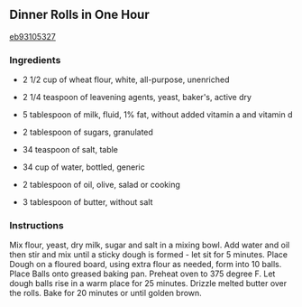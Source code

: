 ## Dinner Rolls in One Hour

[eb93105327](http://www.food.com/recipe/dinner-rolls-in-one-hour-453709)

### Ingredients

 - 2 1/2 cup of wheat flour, white, all-purpose, unenriched

 - 2 1/4 teaspoon of leavening agents, yeast, baker's, active dry

 - 5 tablespoon of milk, fluid, 1% fat, without added vitamin a and vitamin d

 - 2 tablespoon of sugars, granulated

 - 34 teaspoon of salt, table

 - 34 cup of water, bottled, generic

 - 2 tablespoon of oil, olive, salad or cooking

 - 3 tablespoon of butter, without salt

### Instructions

Mix flour, yeast, dry milk, sugar and salt in a mixing bowl. Add water and oil then stir and mix until a sticky dough is formed - let sit for 5 minutes. Place Dough on a floured board, using extra flour as needed, form into 10 balls. Place Balls onto greased baking pan. Preheat oven to 375 degree F. Let dough balls rise in a warm place for 25 minutes. Drizzle melted butter over the rolls. Bake for 20 minutes or until golden brown.